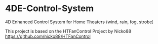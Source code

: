 # 4DE-Control-System
4D Enhanced Control System for Home Theaters (wind, rain, fog, strobe)


This project is based on the HTFanControl Project by Nicko88 <https://github.com/nicko88/HTFanControl>
